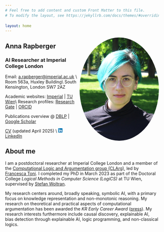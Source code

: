 ```yaml
---
# Feel free to add content and custom Front Matter to this file.
# To modify the layout, see https://jekyllrb.com/docs/themes/#overriding-theme-defaults

layout: home
---
```


<img src="/img/AR.JPG" alt="Anna Rapberger" style="float: right; width:260px; border-radius:50%;">


## Anna Rapberger

### AI Researcher at Imperial College London

Email: [a.rapberger@imperial.ac.uk](mailto:a.rapberger@imperial.ac.uk) \\
Room 563a, Huxley Building\\
South Kensington, London SW7 2AZ

Academic websites: [Imperial](https://profiles.imperial.ac.uk/a.rapberger) \|
[TU Wien](https://www.dbai.tuwien.ac.at/staff/arapberg/)\\
Research profiles:  [Research Gate](https://www.researchgate.net/profile/Anna-Rapberger)  \| [ORCID](https://orcid.org/0000-0003-0355-3535)

Publications overview @ 
[DBLP](https://dblp.org/pid/248/6704.html) \|
[Google Scholar](https://scholar.google.com/citations?user=NyH8p2IAAAAJ&hl=de)

[CV](img/CV.pdf) (updated April 2025) \\
[![Linkedin](img/linkedin.png) LinkedIn](https://uk.linkedin.com/in/anna-rapberger-1284002b6)



## About me


I am a postdoctoral researcher at Imperial College London and a member of the [Computational Logic and Argumentation group (CLArg)](https://clarg.doc.ic.ac.uk/), led by [Francesca Toni](https://www.doc.ic.ac.uk/~ft). 
I completed my PhD in March 2023 as part of the Doctoral College *Logical Methods in Computer Science (LogiCS)* at TU Wien, supervised by [Stefan Woltran](https://www.dbai.tuwien.ac.at/staff/woltran/). 

My research centers around, broadly speaking, symbolic AI, with a primary focus on knowledge representation and non-monotonic reasoning.
My research on theoretical and practical aspects of computational argumentation has been awarded the *KR Early Career Award* ([press](https://informatics.tuwien.ac.at/news/2786)).
My research interests furthermore include causal discovery, explainable AI, bias detection through explainable AI, logic programming, and non-classical logics.